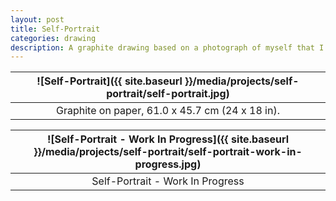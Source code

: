 ```yaml
---
layout: post
title: Self-Portrait
categories: drawing
description: A graphite drawing based on a photograph of myself that I took in Washinton DC.
---
```


![Self-Portrait]({{ site.baseurl }}/media/projects/self-portrait/self-portrait.jpg) |
:----------: |
Graphite on paper, 61.0 x 45.7 cm (24 x 18 in). |

![Self-Portrait - Work In Progress]({{ site.baseurl }}/media/projects/self-portrait/self-portrait-work-in-progress.jpg) |
:----------: |
Self-Portrait - Work In Progress |
